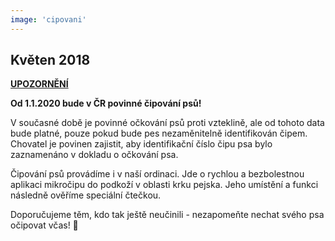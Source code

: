 ```yaml
---
image: 'cipovani'
---
```


## Květen 2018

<span class="text-danger"><u>**UPOZORNĚNÍ**</u></span>

<span class="text-danger">**Od 1.1.2020 bude v ČR povinné čipování psů!**</span>

<span class="text-danger">V současné době je povinné očkování psů proti vzteklině, ale od tohoto data bude platné, pouze pokud bude pes nezaměnitelně identifikován čipem. Chovatel je povinen zajistit, aby identifikační číslo čipu psa bylo zaznamenáno v dokladu o očkování psa. </span>

Čipování psů provádíme i v naší ordinaci. Jde o rychlou a bezbolestnou aplikaci mikročipu do podkoží v oblasti krku pejska. Jeho umístění a funkci následně ověříme speciální čtečkou.

Doporučujeme těm, kdo tak ještě neučinili - nezapomeňte nechat svého psa očipovat včas! 🙂
